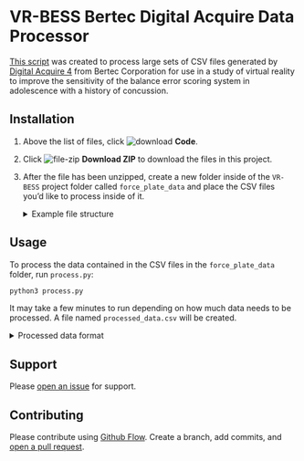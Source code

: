 # VR-BESS Bertec Digital Acquire Data Processor

[This script](process.py) was created to process large sets of CSV files generated by [Digital Acquire 4](https://www.bertec.com/s/Digital-Acquire-4.pdf) from Bertec Corporation for use in a study of virtual reality to improve the sensitivity of the balance error scoring system in adolescence  with a history of concussion.

## Installation

1. Above the list of files, click ![download][download-16] **Code**.
1. Click ![file-zip][file-zip-16] **Download ZIP** to download the files in this project.
1. After the file has been unzipped, create a new folder inside of the `VR-BESS` project folder called `force_plate_data` and place the CSV files you’d like to process inside of it.

   <details>
   <summary>Example file structure</summary>

   ```markdown
   VR-BESS
   ├── LICENSE
   ├── README.md
   ├── process.py
   └── force_plate_data
       ├── S01_BESS_Firm_Double_01.csv
       ├── S01_BESS_Firm_Double_02.csv
       ├── S01_BESS_Firm_Single_01.csv
       ├── S01_BESS_Firm_Single_02.csv
       ├── S02_BESS_Firm_Double_01.csv
       ├── S02_BESS_Firm_Double_02.csv
       ├── S02_BESS_Firm_Single_01.csv
       └── S02_BESS_Firm_Single_02.csv
   ```

   </details>

## Usage

To process the data contained in the CSV files in the `force_plate_data` folder, run `process.py`:

```sh
python3 process.py
```

It may take a few minutes to run depending on how much data needs to be processed. A file named `processed_data.csv` will be created.

<details>
<summary>Processed data format</summary>

| Subject | Condition      | Trial No. | CoPx Excursion | CoPx STDEV  | CoPy Excursion | CoPy STDEV  |
|---------|----------------|-----------|----------------|-------------|----------------|-------------|
| S-01    | BESS_Firm_Left | 1         | 1.805494       | 0.000110074 | 2.088389       | 0.000109541 |

</details>

## Support

Please [open an issue](https://github.com/fraction/readme-boilerplate/issues/new) for support.

## Contributing

Please contribute using [Github Flow](https://guides.github.com/introduction/flow/). Create a branch, add commits, and [open a pull request](https://github.com/fraction/readme-boilerplate/compare/).

<!-- @primer/octicons -->
[download-16]: https://unpkg.com/@primer/octicons@10.0.0/build/svg/download-16.svg
[file-zip-16]: https://unpkg.com/@primer/octicons@10.0.0/build/svg/file-zip-16.svg
